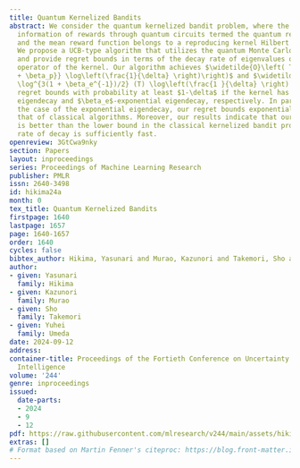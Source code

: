 ```yaml
---
title: Quantum Kernelized Bandits
abstract: We consider the quantum kernelized bandit problem, where the player observes
  information of rewards through quantum circuits termed the quantum reward oracle,
  and the mean reward function belongs to a reproducing kernel Hilbert space (RKHS).
  We propose a UCB-type algorithm that utilizes the quantum Monte Carlo (QMC) method
  and provide regret bounds in terms of the decay rate of eigenvalues of the Mercer
  operator of the kernel. Our algorithm achieves $\widetilde{O}\left( T^{\frac{3}{1
  + \beta_p}} \log\left(\frac{1}{\delta} \right)\right)$ and $\widetilde{O} \left(
  \log^{3(1 + \beta_e^{-1})/2} (T) \log\left(\frac{1 }{\delta} \right) \right)$ cumulative
  regret bounds with probability at least $1-\delta$ if the kernel has a $\beta_p$-polynomial
  eigendecay and $\beta_e$-exponential eigendecay, respectively. In particular, in
  the case of the exponential eigendecay, our regret bounds exponentially improve
  that of classical algorithms. Moreover, our results indicate that our regret bound
  is better than the lower bound in the classical kernelized bandit problem if the
  rate of decay is sufficiently fast.
openreview: 3GtCwa9nky
section: Papers
layout: inproceedings
series: Proceedings of Machine Learning Research
publisher: PMLR
issn: 2640-3498
id: hikima24a
month: 0
tex_title: Quantum Kernelized Bandits
firstpage: 1640
lastpage: 1657
page: 1640-1657
order: 1640
cycles: false
bibtex_author: Hikima, Yasunari and Murao, Kazunori and Takemori, Sho and Umeda, Yuhei
author:
- given: Yasunari
  family: Hikima
- given: Kazunori
  family: Murao
- given: Sho
  family: Takemori
- given: Yuhei
  family: Umeda
date: 2024-09-12
address:
container-title: Proceedings of the Fortieth Conference on Uncertainty in Artificial
  Intelligence
volume: '244'
genre: inproceedings
issued:
  date-parts:
  - 2024
  - 9
  - 12
pdf: https://raw.githubusercontent.com/mlresearch/v244/main/assets/hikima24a/hikima24a.pdf
extras: []
# Format based on Martin Fenner's citeproc: https://blog.front-matter.io/posts/citeproc-yaml-for-bibliographies/
---
```

